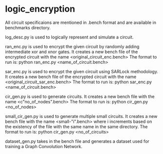 # logic_encryption

All circuit specificaions are mentioned in .bench format and are available in benchmarks directory.

log_desc.py is used to logically represent and simulate a circuit.

ran_enc.py is used to encrypt the given circuit by randomly adding intermediate xor and xnor gates. It creates a new bench file of the encrypted circuit with the name <original_circuit_enc.bench> 
The format to run is: python ran_enc.py <name_of_circuit.bench>

sar_enc.py is used to encrypt the given circuit using SARLock methodology. It creates a new bench file of the encrypted circuit with the name <original_circuit_sar_enc.bench>
The format to run is: python sar_enc.py <name_of_circuit.bench>

cir_gen.py is used to generate circuits. It creates a new bench file with the name <c"no_of_nodes".bench>
The format to run is: python cir_gen.py <no_of_nodes>

small_cir_gen.py is used to generate multiple small circuits. It creates a new bench file with the name <small-"i".bench> where i increments based on the existency of the file with the same name in the same directory.
The format to run is: python cir_gen.py <no_of_circuits>

dataset_gen.py takes in the bench file and generates a dataset used for training a Graph Convolution Network.
